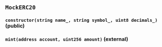 ## `MockERC20`

### `constructor(string name_, string symbol_, uint8 decimals_)` (public)

### `mint(address account, uint256 amount)` (external)
